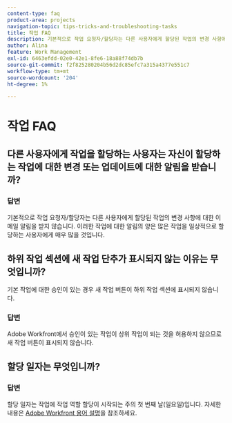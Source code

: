 ```yaml
---
content-type: faq
product-area: projects
navigation-topic: tips-tricks-and-troubleshooting-tasks
title: 작업 FAQ
description: 기본적으로 작업 요청자/할당자는 다른 사용자에게 할당된 작업의 변경 사항에 대한 이메일 알림을 받지 않습니다. 이러한 작업에 대한 알림의 양은 많은 작업을 일상적으로 할당하는 사용자에게 매우 많을 것입니다.
author: Alina
feature: Work Management
exl-id: 6463efdd-02e0-42e1-8fe6-18a88f74db7b
source-git-commit: f2f825280204b56d2dc85efc7a315a4377e551c7
workflow-type: tm+mt
source-wordcount: '204'
ht-degree: 1%

---
```


# 작업 FAQ

## 다른 사용자에게 작업을 할당하는 사용자는 자신이 할당하는 작업에 대한 변경 또는 업데이트에 대한 알림을 받습니까?

### 답변

기본적으로 작업 요청자/할당자는 다른 사용자에게 할당된 작업의 변경 사항에 대한 이메일 알림을 받지 않습니다. 이러한 작업에 대한 알림의 양은 많은 작업을 일상적으로 할당하는 사용자에게 매우 많을 것입니다.

## 하위 작업 섹션에 새 작업 단추가 표시되지 않는 이유는 무엇입니까?

기본 작업에 대한 승인이 있는 경우 새 작업 버튼이 하위 작업 섹션에 표시되지 않습니다.

### 답변

Adobe Workfront에서 승인이 있는 작업이 상위 작업이 되는 것을 허용하지 않으므로 새 작업 버튼이 표시되지 않습니다.

## 할당 일자는 무엇입니까?

### 답변

할당 일자는 작업에 작업 역할 할당이 시작되는 주의 첫 번째 날(일요일)입니다. 자세한 내용은 [Adobe Workfront 용어 설명](../../../workfront-basics/navigate-workfront/workfront-navigation/workfront-terminology-glossary.md)을 참조하세요.
